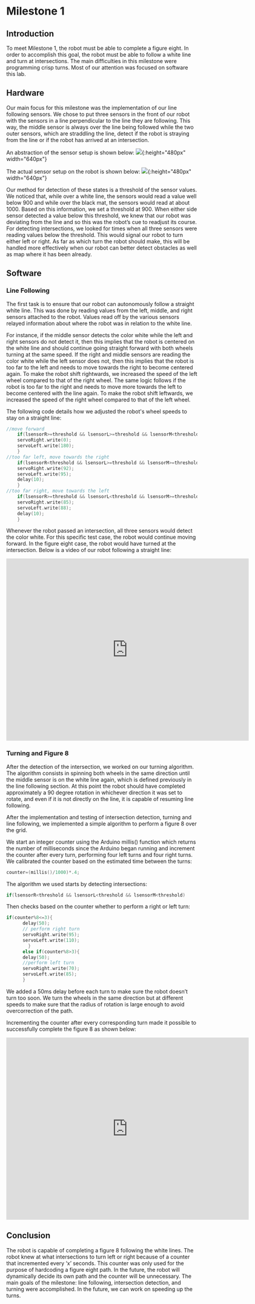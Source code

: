 # Milestone 1

## Introduction

To meet Milestone 1, the robot must be able to complete a figure eight. In order to accomplish this goal, the robot must be able to follow a white line and turn at intersections. The main difficulties in this milestone were programming crisp turns. Most of our attention was focused on software this lab.

## Hardware

Our main focus for this milestone was the implementation of our line following sensors. We chose to put three sensors in the front of our robot with the sensors in a line perpendicular to the line they are following. This way, the middle sensor is always over the line being followed while the two outer sensors, which are straddling the line, detect if the robot is straying from the line or if the robot has arrived at an intersection.

An abstraction of the sensor setup is shown below:
![](images/milestone1images/sensor_diagram.jpg){:height="480px" width="640px"}

The actual sensor setup on the robot is shown below: 
![](images/milestone1images/sensor_on_robot.jpg){:height="480px" width="640px"}

Our method for detection of these states is a threshold of the sensor values. We noticed that, while over a white line, the sensors would read a value well below 900 and while over the black mat, the sensors would read at about 1000. Based on this information, we set a threshold at 900. When either side sensor detected a value below this threshold, we knew that our robot was deviating from the line and so this was the robot’s cue to readjust its course. For detecting intersections, we looked for times when all three sensors were reading values below the threshold. This would signal our robot to turn either left or right. As far as which turn the robot should make, this will be handled more effectively when our robot can better detect obstacles as well as map where it has been already.

## Software

### Line Following

The first task is to ensure that our robot can autonomously follow a straight white line. This was done by reading values from the left, middle, and right sensors attached to the robot. Values read off by the various sensors relayed information about where the robot was in relation to the white line. 

For instance, if the middle sensor detects the color white while the left and right sensors do not detect it, then this implies that the robot is centered on the white line and should continue going straight forward with both wheels turning at the same speed. If the right and middle sensors are reading the color white while the left sensor does not, then this implies that the robot is too far to the left and needs to move towards the right to become centered again. To make the robot shift rightwards, we increased the speed of the left wheel compared to that of the right wheel. The same logic follows if the robot is too far to the right and needs to move more towards the left to become centered with the line again. To make the robot shift leftwards, we increased the speed of the right wheel compared to that of the left wheel.

The following code details how we adjusted the robot's wheel speeds to stay on a straight line:

```cpp
//move forward
    if(lsensorR>=threshold && lsensorL>=threshold && lsensorM<threshold){
    servoRight.write(0);
    servoLeft.write(180);
    }
//too far left, move towards the right
    if(lsensorR<threshold && lsensorL>=threshold && lsensorM>=threshold){
    servoRight.write(92);
    servoLeft.write(95);
    delay(10);
    }
//too far right, move towards the left  
    if(lsensorR>=threshold && lsensorL<threshold && lsensorM>=threshold){
    servoRight.write(85);
    servoLeft.write(88);
    delay(10);
    }
```

Whenever the robot passed an intersection, all three sensors would detect the color white. For this specific test case, the robot would continue moving forward. In the figure eight case, the robot would have turned at the intersection.
Below is a video of our robot following a straight line: 
<iframe width="640" height="480" src="https://www.youtube.com/watch?v=X39Ky8AKowc&feature=youtu.be" frameborder="0" allowfullscreen></iframe>

### Turning and Figure 8

After the detection of the intersection, we worked on our turning algorithm. The algorithm consists in spinning both wheels in the same direction until the middle sensor is on the white line again, which is defined previously in the line following section. At this point the robot should have completed approximately a 90 degree rotation in whichever direction it was set to rotate, and even if it is not directly on the line, it is capable of resuming line following. 

After the implementation and testing of intersection detection, turning and line following, we implemented a simple algorithm to perform a figure 8 over the grid. 

We start an integer counter using the Arduino millis() function which returns the number of milliseconds since the Arduino began running and increment the counter after every turn, performing four left turns and four right turns. We calibrated the counter based on the estimated time between the turns:
```cpp
counter=(millis()/1000)*.4;
```
The algorithm we used starts by detecting intersections: 
```cpp
if(lsensorR<threshold && lsensorL<threshold && lsensorM<threshold)
```
Then checks based on the counter whether to perform a right or left turn: 
```cpp
if(counter%8<=3){
      delay(50);
      // perform right turn 
      servoRight.write(95);
      servoLeft.write(110);
        }
      else if(counter%8>3){
      delay(50);
      //perform left turn
      servoRight.write(70);
      servoLeft.write(85);
      }
```
We added a 50ms delay before each turn to make sure the robot doesn’t turn too soon. We turn the wheels in the same direction but at different speeds to make sure that the radius of rotation is large enough to avoid overcorrection of the path.

Incrementing the counter after every corresponding turn made it possible to successfully complete the figure 8 as shown below:
<iframe width="640" height="480" src="https://www.youtube.com/watch?v=9eWWnboFNME&feature=youtu.be" frameborder="0" allowfullscreen></iframe>

## Conclusion

The robot is capable of completing a figure 8 following the white lines. The robot knew at what intersections to turn left or right because of a counter that incremented every ‘x’ seconds. This counter was only used for the purpose of hardcoding a figure eight path. In the future, the robot will dynamically decide its own path and the counter will be unnecessary. The main goals of the milestone: line following, intersection detection, and turning were accomplished. In the future, we can work on speeding up the turns.
